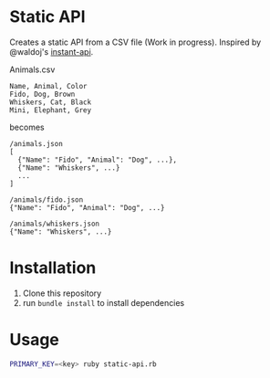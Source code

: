 # Static API
Creates a static API from a CSV file (Work in progress).
Inspired by @waldoj's [instant-api](https://github.com/waldoj/instant-api).

Animals.csv
```csv
Name, Animal, Color
Fido, Dog, Brown
Whiskers, Cat, Black
Mini, Elephant, Grey
```
becomes
```
/animals.json
[
  {"Name": "Fido", "Animal": "Dog", ...},
  {"Name": "Whiskers", ...}
  ...
]

/animals/fido.json
{"Name": "Fido", "Animal": "Dog", ...}

/animals/whiskers.json
{"Name": "Whiskers", ...}
```

# Installation
1. Clone this repository
2. run `bundle install` to install dependencies

# Usage
```bash
PRIMARY_KEY=<key> ruby static-api.rb
```
